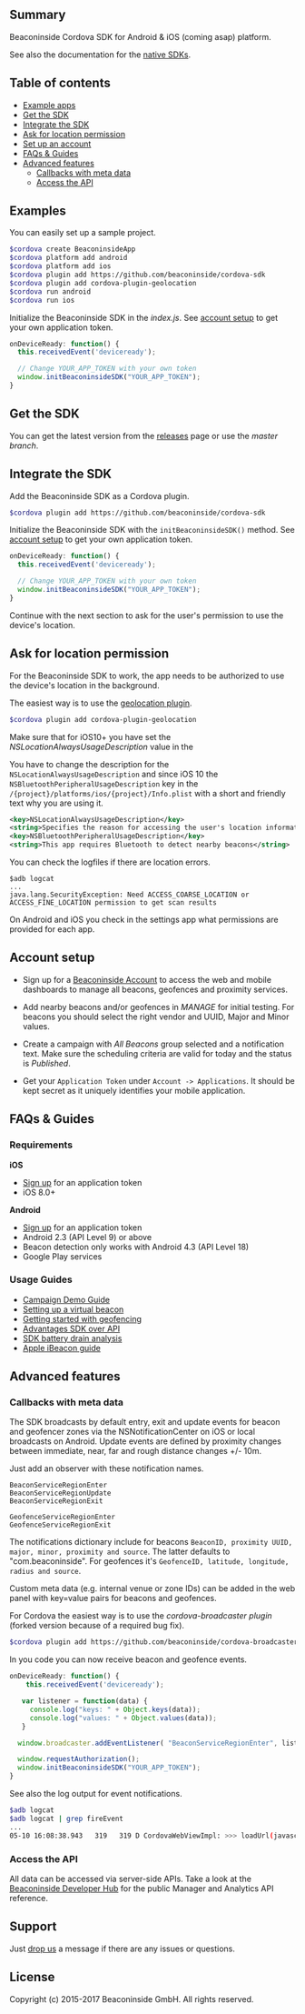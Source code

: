 ## Summary

Beaconinside Cordova SDK for Android &amp; iOS (coming asap) platform.

See also the documentation for the [native SDKs](https://github.com/beaconinside/sdks).

## Table of contents

* [Example apps](#examples)
* [Get the SDK](#get-sdk)
* [Integrate the SDK](#integrate-sdk)
* [Ask for location permission](#permissions)
* [Set up an account](#account)
* [FAQs & Guides](#faq)
* [Advanced features](#advanced-features)
   * [Callbacks with meta data](#callbacks)
   * [Access the API](#api)

## <a id="examples"></a>Examples

You can easily set up a sample project.

```bash
$cordova create BeaconinsideApp
$cordova platform add android
$cordova platform add ios
$cordova plugin add https://github.com/beaconinside/cordova-sdk
$cordova plugin add cordova-plugin-geolocation
$cordova run android
$cordova run ios
```

Initialize the Beaconinside SDK in the *index.js*. See [account setup](#account) to get your own application token.

```js
onDeviceReady: function() {
  this.receivedEvent('deviceready');

  // Change YOUR_APP_TOKEN with your own token
  window.initBeaconinsideSDK("YOUR_APP_TOKEN");
}
```

## <a id="get-sdk"></a>Get the SDK

You can get the latest version from the [releases](https://github.com/beaconinside/cordova-sdk/releases) page or use the *master branch*.


## <a id="integrate-sdk"></a>Integrate the SDK

Add the Beaconinside SDK as a Cordova plugin.

```bash
$cordova plugin add https://github.com/beaconinside/cordova-sdk
```

Initialize the Beaconinside SDK with the `initBeaconinsideSDK()` method. See [account setup](#account) to get your own application token.

```js
onDeviceReady: function() {
  this.receivedEvent('deviceready');

  // Change YOUR_APP_TOKEN with your own token
  window.initBeaconinsideSDK("YOUR_APP_TOKEN");
}
```

Continue with the next section to ask for the user's permission to use the device's location.


## <a id="permissions"></a>Ask for location permission

For the Beaconinside SDK to work, the app needs to be authorized to use the device's location in the background.

The easiest way is to use the [geolocation plugin](https://github.com/apache/cordova-plugin-geolocation).

```bash
$cordova plugin add cordova-plugin-geolocation
```

Make sure that for iOS10+ you have set the *NSLocationAlwaysUsageDescription* value in the

You have to change the description for the `NSLocationAlwaysUsageDescription` and since iOS 10 the `NSBluetoothPeripheralUsageDescription` key in the `/{project}/platforms/ios/{project}/Info.plist` with a short and friendly text why you are using it.

```xml
<key>NSLocationAlwaysUsageDescription</key>
<string>Specifies the reason for accessing the user's location information.</string>
<key>NSBluetoothPeripheralUsageDescription</key>
<string>This app requires Bluetooth to detect nearby beacons</string>
```

You can check the logfiles if there are location errors.

```
$adb logcat
...
java.lang.SecurityException: Need ACCESS_COARSE_LOCATION or ACCESS_FINE_LOCATION permission to get scan results
```

On Android and iOS you check in the settings app what permissions are provided for each app.


## <a id="account"></a>Account setup

* Sign up for a [Beaconinside Account][dmp] to access the web and mobile dashboards to manage all beacons, geofences and proximity services.

* Add nearby beacons and/or geofences in *MANAGE* for initial testing. For beacons you should select the right vendor and UUID, Major and Minor values.

* Create a campaign with _All Beacons_ group selected and a notification text. Make sure the scheduling criteria are valid for today and the status is *Published*.

* Get your `Application Token` under `Account -> Applications`. It should be kept secret as it uniquely identifies your mobile application.


## <a id="faq"></a>FAQs & Guides

### Requirements

**iOS**

* [Sign up][dmp] for an application token
* iOS 8.0+

**Android**

* [Sign up][dmp] for an application token
* Android 2.3 (API Level 9) or above
* Beacon detection only works with Android 4.3 (API Level 18)
* Google Play services

### Usage Guides

* [Campaign Demo Guide](http://developers.beaconinside.com/docs/demoing-beacons-and-geofences)
* [Setting up a virtual beacon](http://developers.beaconinside.com/docs/virtual-ibeacon)
* [Getting started with geofencing](http://developers.beaconinside.com/docs/geofencing-getting-started)
* [Advantages SDK over API](http://developers.beaconinside.com/docs/sdk-vs-api-integration)
* [SDK battery drain analysis](http://developers.beaconinside.com/docs/sdk-battery-drain)
* [Apple iBeacon guide](https://developer.apple.com/ibeacon/)


## <a id="examples"></a>Advanced features

### <a id="callbacks"></a>Callbacks with meta data

The SDK broadcasts by default entry, exit and update events for beacon and geofencer zones via the NSNotificationCenter on iOS or local broadcasts on Android. Update events are defined by proximity changes between immediate, near, far and rough distance changes +/- 10m.

Just add an observer with these notification names.

```
BeaconServiceRegionEnter
BeaconServiceRegionUpdate
BeaconServiceRegionExit

GeofenceServiceRegionEnter
GeofenceServiceRegionExit
```

The notifications dictionary include for beacons
`BeaconID, proximity UUID, major, minor, proximity and source`. The latter defaults to "com.beaconinside". For geofences it's `GeofenceID, latitude, longitude, radius and source`.

Custom meta data (e.g. internal venue or zone IDs) can be added in the web panel with key=value pairs for beacons and geofences.

For Cordova the easiest way is to use the *cordova-broadcaster plugin* (forked version because of a required bug fix).

```bash
$cordova plugin add https://github.com/beaconinside/cordova-broadcaster
```

In you code you can now receive beacon and geofence events.

```js
onDeviceReady: function() {
    this.receivedEvent('deviceready');

   var listener = function(data) {
     console.log("keys: " + Object.keys(data));
     console.log("values: " + Object.values(data));
   }

  window.broadcaster.addEventListener( "BeaconServiceRegionEnter", listener);

  window.requestAuthorization();
  window.initBeaconinsideSDK("YOUR_APP_TOKEN");
}
```

See also the log output for event notifications.

```bash
$adb logcat
$adb logcat | grep fireEvent
...
05-10 16:08:38.943   319   319 D CordovaWebViewImpl: >>> loadUrl(javascript:window.broadcaster.fireEvent( 'BeaconServiceRegionEnter', {"proximity":"near","rssi":-68,"uuid":"F0018B9B-7509-4C31-A905-1A27D39C003C","major":42209,"minor":12731} );)
```

### <a id="api"></a>Access the API

All data can be accessed via server-side APIs. Take a look at the [Beaconinside Developer Hub][dev-hub] for the public Manager and Analytics API reference.


## <a id="support"></a>Support

Just [drop us](mailto:support@beaconinside.com) a message if there are any issues or questions.

## License

Copyright (c) 2015-2017 Beaconinside GmbH. All rights reserved.

[dev-hub]: http://developers.beaconinside.com
[beaconinside]: https://www.beaconinside.com
[dmp]: https://dmp.beaconinside.com
